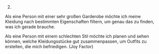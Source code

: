 2)

Als eine Person mit einer sehr großen Garderobe möchte ich meine Kleidung nach bestimmten Eigenschaften filtern, um genau das zu finden, was ich gerade brauche.


Als eine Person mit einem schlechten Stil möchte ich planen und sehen können, welche Kleidungsstücke gut zusammenpassen, um Outfits zu erstellen, die mich befriedigen. (Joy Factor)

